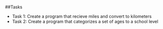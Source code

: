 ##Tasks
- Task 1: Create a program that recieve miles and convert to kilometers
- Task 2: Create a program that categorizes a set of ages to a school level
